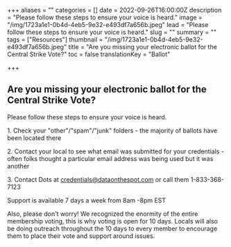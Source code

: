 +++
aliases = ""
categories = []
date = 2022-09-26T16:00:00Z
description = "Please follow these steps to ensure your voice is heard."
image = "/img/1723a1e1-0b4d-4eb5-9e32-e493df7a656b.jpeg"
lead = "Please follow these steps to ensure your voice is heard."
slug = ""
summary = ""
tags = ["Resources"]
thumbnail = "/img/1723a1e1-0b4d-4eb5-9e32-e493df7a656b.jpeg"
title = "Are you missing your electronic ballot for the Central Strike Vote?"
toc = false
translationKey = "Ballot"

+++
## Are you missing your electronic ballot for the Central Strike Vote?

Please follow these steps to ensure your voice is heard.

1\. Check your "other"/"spam"/"junk" folders - the majority of ballots have been located there

2\. Contact your local to see what email was submitted for your credentials - often folks thought a particular email address was being used but it was another

3\. Contact Dots at credentials@dataonthespot.com or call them 1-833-368-7123

Support is available 7 days a week from 8am -8pm EST

Also, please don't worry! We recognized the enormity of the entire membership voting, this is why voting is open for 10 days. Locals will also be doing outreach throughout the 10 days to every member to encourage them to place their vote and support around issues.